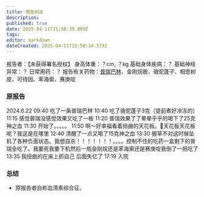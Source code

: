 ```yaml
---
title: 报告058
description: 
published: true
date: 2025-04-11T15:58:39.009Z
tags: 
editor: markdown
dateCreated: 2025-04-11T15:58:34.573Z
---
```


报告者：【未获得署名授权】
身高体重：？cm, ？kg
基础身体疾病：？
基础神经异常：？
日常用药：？
报告有关药物：[普瑞巴林](/PR80/)、金刚烷胺、骆驼蓬子、相思树皮、可待因、苯海索、赛庚啶

### 原报告
2024.6.22
09:40 吃了一条普瑞巴林
10:40 吃了骆驼蓬子3克（提前煮好冷冻的）
11:15 感觉普瑞没感觉效果又吃了一板
11:20 普瑞效果了了晕晕乎乎的喝下了25克神之血
11:30 开始了。。。。。
11:50 啊～好幸福看着扭曲的天花板。🥺天花板天花板呢？我这是在哪里
12:40 清醒了一点又喝了15克神之血
13:30 握草不对这时候坠机了各种负面状态。我想自杀！！！！！！！。。。。控制不住的吃药一盒剩下的普瑞全吃了。我要死我要下机然后一瓶金刚烷还是苯海索还是赛庚啶我倒了一把吃了
13:35 我扭曲的在床上抓自己 后面失忆了
17:19 入院

### 总结
- 原报告者自称血清素综合征。

